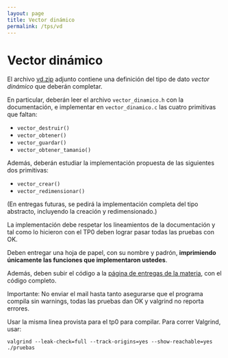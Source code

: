 ```yaml
---
layout: page
title: Vector dinámico
permalink: /tps/vd
---
```


Vector dinámico
=======

El archivo [vd.zip](https://drive.google.com/open?id=1t6Uj8rUQUEZk7E5OpzxoKtlyFi5HGDxC)
adjunto contiene una definición del tipo de dato _vector dinámico_ que deberán completar.

En particular, deberán leer el archivo `vector_dinamico.h` con la documentación, e implementar en
`vector_dinamico.c` las cuatro primitivas que faltan:

- `vector_destruir()`
- `vector_obtener()`
- `vector_guardar()`
- `vector_obtener_tamanio()`

Además, deberán estudiar la implementación propuesta de las siguientes dos primitivas:

- `vector_crear()`
- `vector_redimensionar()`

(En entregas futuras, se pedirá la implementación completa del tipo abstracto, incluyendo la creación y redimensionado.)

La implementación debe respetar los lineamientos de la documentación y tal como lo hicieron con el TP0 deben lograr
pasar todas las pruebas con OK.

Deben entregar una hoja de papel, con su nombre y padrón,
**imprimiendo únicamente las funciones que implementaron ustedes**.

Además, deben subir el código a la [página de entregas de la materia]({{site.entregas}}), con el código completo.

Importante: No enviar el mail hasta tanto asegurarse que el programa compila sin warnings, todas las pruebas dan OK y valgrind no reporta errores.

Usar la misma linea provista para el tp0 para compilar. Para correr Valgrind, usar:

    valgrind --leak-check=full --track-origins=yes --show-reachable=yes ./pruebas
